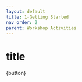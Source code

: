 ```yaml
---
layout: default
title: 1-Getting Started
nav_order: 2
parent: Workshop Activities
---
```


# title

{button}
